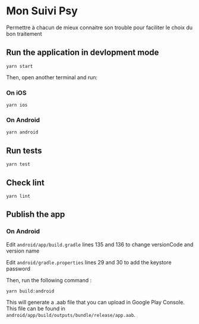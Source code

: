 # Mon Suivi Psy

Permettre à chacun de mieux connaitre son trouble pour faciliter le choix du bon traitement

## Run the application in devlopment mode

```
yarn start
```

Then, open another terminal and run:
### On iOS

```
yarn ios
```

### On Android

```
yarn android
```

## Run tests
```
yarn test
```

## Check lint
```
yarn lint
```

## Publish the app

### On Android

Edit `android/app/build.gradle` lines 135 and 136 to change versionCode and version name

Edit `android/gradle.properties` lines 29 and 30 to add the keystore password

Then, run the following command :
```
yarn build:android
```

This will generate a .aab file that you can upload in Google Play Console. This file can be found in `android/app/build/outputs/bundle/release/app.aab`.
